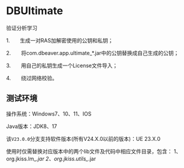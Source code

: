 # DBUltimate

验证分析学习

1.       生成一对RAS加解密使用的公钥和私钥；

2.       将com.dbeaver.app.ultimate_*.jar中的公钥替换成自己生成的公钥；

3.       用自己的私钥生成一个License文件导入；

4.       绕过网络校验。

## 测试环境

操作系统：Windows7、10、11、IOS

Java版本：JDK8、17

该`V23.0.0`分支支持软件版本(所有V24.X.0以前的版本)：UE 23.X.0

使用时仅需替换对应版本中的两个lib文件及代码中相应文件目录，包含：
1、org.jkiss.lm_*.jar
2、org.jkiss.utils_*.jar
